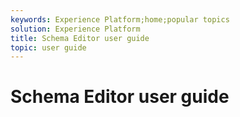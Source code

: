 ```yaml
---
keywords: Experience Platform;home;popular topics
solution: Experience Platform
title: Schema Editor user guide
topic: user guide
---
```


# Schema Editor user guide
